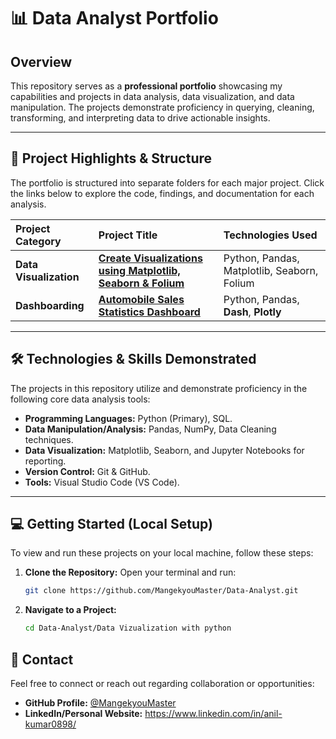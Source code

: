 # 📊 Data Analyst Portfolio

## Overview

This repository serves as a **professional portfolio** showcasing my capabilities and projects in data analysis, data visualization, and data manipulation. The projects demonstrate proficiency in querying, cleaning, transforming, and interpreting data to drive actionable insights.

-----

## 🚀 Project Highlights & Structure

The portfolio is structured into separate folders for each major project. Click the links below to explore the code, findings, and documentation for each analysis.

| Project Category | Project Title | Technologies Used |
| :--- | :--- | :--- |
| **Data Visualization** | **[Create Visualizations using Matplotlib, Seaborn & Folium](https://github.com/MangekyouMaster/Data-Analyst/tree/main/Create%20Visualizations%20using%20Matplotlib%2C%20Seaborn%20%26%20Folium)** | Python, Pandas, Matplotlib, Seaborn, Folium |
| **Dashboarding** | **[Automobile Sales Statistics Dashboard](https://github.com/MangekyouMaster/Data-Analyst/tree/main/Create%20Dashboard%20with%20Plotly%20and%20Dash)** | Python, Pandas, **Dash**, **Plotly** |
-----

## 🛠️ Technologies & Skills Demonstrated

The projects in this repository utilize and demonstrate proficiency in the following core data analysis tools:

  * **Programming Languages:** Python (Primary), SQL.
  * **Data Manipulation/Analysis:** Pandas, NumPy, Data Cleaning techniques.
  * **Data Visualization:** Matplotlib, Seaborn, and Jupyter Notebooks for reporting.
  * **Version Control:** Git & GitHub.
  * **Tools:** Visual Studio Code (VS Code).

-----

## 💻 Getting Started (Local Setup)

To view and run these projects on your local machine, follow these steps:

1.  **Clone the Repository:** Open your terminal and run:
    ```bash
    git clone https://github.com/MangekyouMaster/Data-Analyst.git
    ```
2.  **Navigate to a Project:**
    ```bash
    cd Data-Analyst/Data Vizualization with python
    ```

## 📧 Contact

Feel free to connect or reach out regarding collaboration or opportunities:

  * **GitHub Profile:** [@MangekyouMaster](https://www.google.com/search?q=https://github.com/MangekyouMaster)
  * **LinkedIn/Personal Website:** https://www.linkedin.com/in/anil-kumar0898/